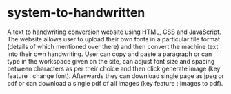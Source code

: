 # system-to-handwritten

A text to handwriting conversion website using HTML, CSS and JavaScript.
The website allows user to upload their own fonts in a particular file format (details of which mentioned over there) and then convert the machine text into their own handwriting. 
User can copy and paste a paragraph or can type in the workspace given on the site, can adjust font size and spacing between characters as per their choice and then click generate image (key feature : change font). 
Afterwards they can download single page as jpeg or pdf or can download a single pdf of all images (key feature : images to pdf).
